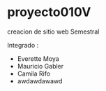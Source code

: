 # proyecto010V 
creacion de sitio web Semestral 

Integrado : 
- Everette Moya
- Mauricio Gabler
- Camila Rifo
- awdawdawawd

